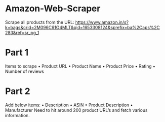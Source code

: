 # Amazon-Web-Scraper
Scrape all products from the URL: https://www.amazon.in/s?k=bags&crid=2M096C61O4MLT&qid=1653308124&sprefix=ba%2Caps%2C283&ref=sr_pg_1

# Part 1
Items to scrape
• Product URL
• Product Name
• Product Price
• Rating
• Number of reviews
# Part 2
 Add below items:
• Description
• ASIN
• Product Description
• Manufacturer
Need to hit around 200 product URL’s and fetch various information.
